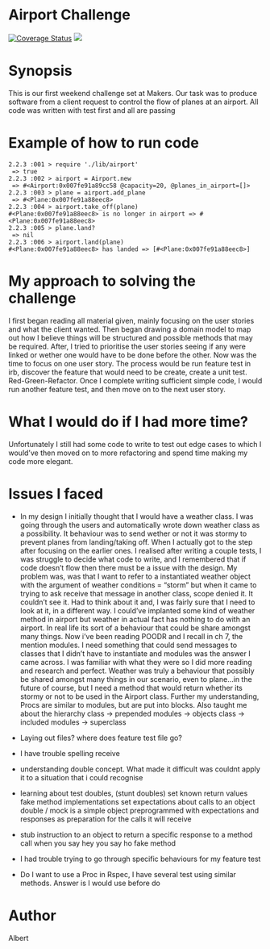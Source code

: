 Airport Challenge
=================
<a href='https://coveralls.io/github/ayanit1/airport_challenge?branch=master'><img src='https://coveralls.io/repos/github/ayanit1/airport_challenge/badge.svg?branch=master' alt='Coverage Status' /></a> <a href="https://travis-ci.org/ayanit1/airport_challenge"><img src="https://travis-ci.org/ayanit1/airport_challenge.svg?branch=master"></a>

Synopsis
========
This is our first weekend challenge set at Makers. Our task was to produce software from a client request to control the flow of planes at an airport. All code was written with test first and all are passing

Example of how to run code
==========================
```
2.2.3 :001 > require './lib/airport'
 => true
2.2.3 :002 > airport = Airport.new
 => #<Airport:0x007fe91a89cc58 @capacity=20, @planes_in_airport=[]>
2.2.3 :003 > plane = airport.add_plane
 => #<Plane:0x007fe91a88eec8>
2.2.3 :004 > airport.take_off(plane)
#<Plane:0x007fe91a88eec8> is no longer in airport => #<Plane:0x007fe91a88eec8>
2.2.3 :005 > plane.land?
 => nil
2.2.3 :006 > airport.land(plane)
#<Plane:0x007fe91a88eec8> has landed => [#<Plane:0x007fe91a88eec8>]
```
My approach to solving the challenge
====================================
I first began reading all material given, mainly focusing on the user stories and what the client wanted. Then began drawing a domain model to map out how I believe things will be structured and possible methods that may be required. After, I tried to prioritise the user stories seeing if any were linked or wether one would have to be done before the other. Now was the time to focus on one user story. The process would be run feature test in irb, discover the feature that would need to be create, create a unit test. Red-Green-Refactor. Once I complete writing sufficient simple code, I would run another feature test, and then move on to the next user story. 

What I would do if I had more time?
===================================
Unfortunately I still had some code to write to test out edge cases to which I would’ve then moved on to more refactoring and spend time making my code more elegant.

Issues I faced
==============
- In my design I initially thought that I would have a weather class. I was going through the users and automatically wrote down weather class as a possibility. It behaviour was to send wether or not it was stormy to prevent planes from landing/taking off. When I actually got to the step after focusing on the earlier ones. I realised after writing a couple tests, I was struggle to decide what code to write, and I remembered that if code doesn’t flow then there must be a issue with the design. My problem was, was that I want to refer to a instantiated weather object with the argument  of weather conditions = “storm” but when it came to trying to ask receive that message in another class, scope denied it. It couldn’t see it. Had to think about it and, I was fairly sure that I need to look at it, in a different way. I could’ve implanted some kind of weather method in airport but weather in actual fact has nothing to do with an airport. In real life its sort of a behaviour that could be share amongst many things. Now i’ve been reading POODR and I recall in ch 7, the mention modules. I need something that could send messages to classes that I didn’t have to instantiate and modules was the answer I came across. I was familiar with what they were so I did more reading and research and perfect. Weather was truly a behaviour that possibly be shared amongst many things in our scenario, even to plane…in the future of course, but I need a method that would return whether its stormy or not to be used in the Airport class. Further my understanding, Procs are similar to modules, but are put into blocks. Also taught me about the hierarchy class -> prepended modules -> objects class -> included modules -> superclass 

- Laying out files? where does feature test file go?

- I have trouble spelling receive

- understanding double concept. What made it difficult was couldnt apply it to a situation that i could recognise 
- learning about test doubles, (stunt doubles)
set known return values
fake method implementations
set expectations about calls to an object
double / mock is a simple object preprogrammed with expectations and responses as preparation for the calls it will receive
- stub instruction to an object to return a specific response to a method call
when you say hey you say ho 
fake method

- I had trouble trying to go through specific behaviours for my feature test

- Do I want to use a Proc in Rspec, I have several test using similar methods. Answer is I would use before do


Author
======
Albert 

